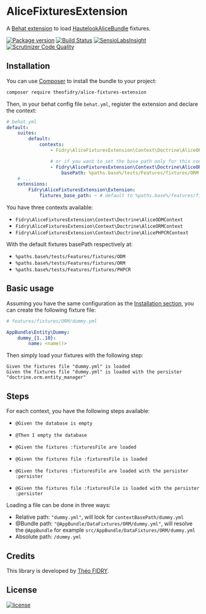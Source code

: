 AliceFixturesExtension
======================

A [Behat extension](http://behat.org) to load [HautelookAliceBundle](https://github.com/hautelook/AliceBundle) fixtures.

[![Package version](http://img.shields.io/packagist/v/theofidry/alice-fixtures-extension.svg?style=flat-square)](https://packagist.org/packages/theofidry/alice-fixtures-extension)
[![Build Status](https://img.shields.io/travis/theofidry/AliceFixturesExtension.svg?branch=master&style=flat-square)](https://travis-ci.org/theofidry/AliceFixturesExtension?branch=master)
[![SensioLabsInsight](https://img.shields.io/sensiolabs/i/3a633c53-a83d-47d4-aeb5-d3675aa4853d.svg?style=flat-square)](https://insight.sensiolabs.com/projects/3a633c53-a83d-47d4-aeb5-d3675aa4853d)
[![Scrutinizer Code Quality](https://img.shields.io/scrutinizer/g/theofidry/AliceFixturesExtension.svg?style=flat-square)](https://scrutinizer-ci.com/g/theofidry/AliceFixturesExtension/?branch=master)


## Installation

You can use [Composer](https://getcomposer.org/) to install the bundle to your project:

```bash
composer require theofidry/alice-fixtures-extension
```

Then, in your behat config file `behat.yml`, register the extension and declare the context:

```yaml
# behat.yml
default:
    suites:
        default:
            contexts:
                - Fidry\AliceFixturesExtension\Context\Doctrine\AliceORMContext

                # or if you want to set the base path only for this context:
                - Fidry\AliceFixturesExtension\Context\Doctrine\AliceORMContext:
                    basePath: %paths.base%/tests/Features/fixtures/ORM (default value)
    # ...
    extensions:
        Fidry\AliceFixturesExtension\Extension:
            fixtures_base_path: ~ # default to %paths.base%/features/fixtures
```

You have three contexts available:

* `Fidry\AliceFixturesExtension\Context\Doctrine\AliceODMContext`
* `Fidry\AliceFixturesExtension\Context\Doctrine\AliceORMContext`
* `Fidry\AliceFixturesExtension\Context\Doctrine\AlicePHPCRContext`

With the default fixtures basePath respectively at:

* `%paths.base%/tests/Features/fixtures/ODM`
* `%paths.base%/tests/Features/fixtures/ORM`
* `%paths.base%/tests/Features/fixtures/PHPCR`

## Basic usage

Assuming you have the same configuration as the [Installation section](#Installation), you can create the following
fixture file:

```yaml
# features/fixtures/ORM/dummy.yml

AppBundle\Entity\Dummy:
    dummy_{1..10}:
        name: <name()>
```

Then simply load your fixtures with the following step:

```gherkin
Given the fixtures file "dummy.yml" is loaded
Given the fixtures file "dummy.yml" is loaded with the persister "doctrine.orm.entity_manager"
```

## Steps

For each context, you have the following steps available:

* `@Given the database is empty`
* `@Then I empty the database`

* `@Given the fixtures :fixturesFile are loaded`
* `@Given the fixtures file :fixturesFile is loaded`
* `@Given the fixtures :fixturesFile are loaded with the persister :persister`
* `@Given the fixtures file :fixturesFile is loaded with the persister :persister`

Loading a file can be done in three ways:

* Relative path: `"dummy.yml"`, will look for `contextBasePath/dummy.yml`
* @Bundle path: `"@AppBundle/DataFixtures/ORM/dummy.yml"`, will resolve the `@AppBundle` for example `src/AppBundle/DataFixtures/ORM/dummy.yml`
* Absolute path: `/dummy.yml`


## Credits

This library is developed by [Théo FIDRY](https://github.com/theofidry).


## License

[![license](https://img.shields.io/badge/license-MIT-red.svg?style=flat-square)](LICENSE)
